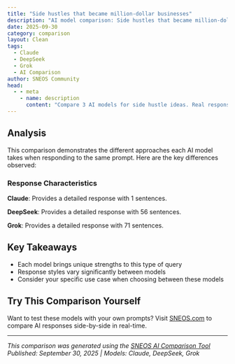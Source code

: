 ```yaml
---
title: "Side hustles that became million-dollar businesses"
description: "AI model comparison: Side hustles that became million-dollar businesses..."
date: 2025-09-30
category: comparison
layout: Clean
tags:
  - Claude
  - DeepSeek
  - Grok
  - AI Comparison
author: SNEOS Community
head:
  - - meta
    - name: description
      content: "Compare 3 AI models for side hustle ideas. Real responses from Claude, DeepSeek, Grok with detailed analysis."
---
```


<ChatComparison
  title="Side hustles that became million-dollar businesses"
  prompt="Side hustles that became million-dollar businesses"
  :responses='{"Claude": "Here are some inspiring examples of side hustles that grew into million-dollar businesses:\n\n## Tech \u0026 Digital\n\n**Twitter** - Started as a side project by Jack Dorsey while working at a podcasting company\n- Now worth billions\n\n**Instagram** - Kevin Systrom built it as a weekend project while working at Foursquare\n- Sold to Facebook for $1 billion\n\n**Craigslist** - Craig Newmark started it as an email list for San Francisco events\n- Generates hundreds of millions in revenue\n\n## E-commerce \u0026 Retail\n\n**Under Armour** - Kevin Plank started selling moisture-wicking shirts from his grandmother\u0027s basement\n- Now a multi-billion dollar company\n\n**Spanx** - Sara Blakely cut the feet off pantyhose and turned it into a shapewear empire\n- Built with $5,000, now worth over $1 billion\n\n**Warby Parker** - Four friends started selling glasses online as a side project\n- Valued at $3\u002B billion\n\n## Content \u0026 Media\n\n**Mashable** - Pete Cashmore started this tech blog from his bedroom in Scotland at age 19\n- Sold for millions\n\n**Huffington Post** - Arianna Huffington\u0027s side project\n- Sold to AOL for $315 million\n\n## Service-Based\n\n**1-800-GOT-JUNK** - Brian Scudamore started with a $700 truck\n- Built a franchise worth over $100 million\n\n**The key patterns**: Most started small, solved real problems, and founders reinvested profits back into growth rather than taking large salaries early on.", "DeepSeek": "Of course. The story of a side hustle blossoming into a million-dollar empire is one of the most compelling narratives in business. It combines passion, grit, and spotting an opportunity where others saw none.\n\nHere are several famous and inspiring examples of side hustles that became million-dollar businesses, broken down by their key \u0022aha!\u0022 moments.\n\n### 1. The \u0022Solve Your Own Problem\u0022 Pivot\n\nThese founders built a solution for a problem they personally faced, only to find a massive market of people with the same issue.\n\n* **Company:** **Spanx**\n * **Founder:** Sara Blakely\n * **The Side Hustle:** A fax machine salesperson frustrated with the visible lines under her white pants, Blakely cut the feet off her control-top pantyhose. She spent $5,000 of her savings to develop a prototype.\n * **The Million-Dollar Leap:** After countless rejections, she got Neiman Marcus to carry her product. A pivotal break came when Oprah Winfrey named it one of her \u0022Favorite Things.\u0022 Blakely bootstrapped the company (no outside investors) and became the world\u0027s youngest self-made female billionaire.\n\n* **Company:** **Under Armour**\n * **Founder:** Kevin Plank\n * **The Side Hustle:** A former University of Maryland football player, Plank was tired of heavy, sweat-soaked cotton t-shirts. He designed a synthetic compression shirt that wicked moisture in his grandmother\u0027s basement.\n * **The Million-Dollar Leap:** He started by selling his shirts to his former teammates who had moved on to the NFL. Word-of-mouth among professional athletes provided the credibility to explode into a global sportswear giant.\n\n### 2. The \u0022Community \u0026 Marketplace\u0022 Model\n\nThese platforms started by connecting a small, passionate group of buyers and sellers.\n\n* **Company:** **Etsy**\n * **Founders:** Rob Kalin, Chris Maguire, and Haim Schoppik\n * **The Side Hustle:** Frustrated by the lack of a good online marketplace for their own handmade crafts and vintage items, they built a simple website in Kalin\u0027s apartment.\n * **The Million-Dollar Leap:** They tapped into the burgeoning \u0022maker movement\u0022 and provided a much-needed alternative to mass-produced goods. Etsy grew virally as artisans invited their customers to the platform, creating a powerful network effect.\n\n* **Company:** **GitHub** (Acquired by Microsoft for $7.5 Billion)\n * **Founders:** Tom Preston-Werner, Chris Wanstrath, and PJ Hyett\n * **The Side Hustle:** The founders were developers who were frustrated with the existing tools for sharing and collaborating on code. They built GitHub as a weekend project to solve their own workflow problems.\n * **The Million-Dollar Leap:** They offered a free tier for open-source projects, which attracted millions of developers. This built a massive community, and they monetized by selling private repositories to businesses and teams.\n\n### 3. The \u0022Passion Project\u0022 Turned Pro\n\nThese businesses started from a personal hobby or a deep, personal interest.\n\n* **Company:** **Yeti Coolers**\n * **Founders:** Roy and Ryan Seiders\n * **The Side Hustle:** Two brothers who were passionate hunters and fishermen got tired of their cheap coolers breaking. They started building nearly indestructible, high-performance coolers in their dad\u0027s shed.\n * **The Million-Dollar Leap:** They didn\u0027t just sell a cooler; they sold an identity. Through relentless focus on quality and marketing directly to their core audience (anglers, hunters, outdoorsmen), they created a premium, aspirational brand that mainstream consumers eventually adopted.\n\n* **Company:** **The Muse** (Career Platform)\n * **Founders:** Kathryn Minshew, Alex Cavoulacos, Melissa McCreery, and Tony Daly\n * **The Side Hustle:** Frustrated with the state of job boards, they started a simple WordPress blog and newsletter called \u0022The Daily Muse\u0022 while working their day jobs in consulting.\n * **The Million-Dollar Leap:** They pivoted from a content site to a full-fledged career platform that offered company profiles, job listings, and career coaching, filling a major gap in the market for modern, transparent career resources.\n\n### 4. The \u0022Tech \u0026 SaaS\u0022 Disruptors\n\nThese are modern software solutions built to address a clear inefficiency.\n\n* **Company:** **Slack**\n * **Founder:** Stewart Butterfield\n * **The Side Hustle:** Slack began as an internal communication tool built for Butterfield\u0027s failing video game company, Tiny Speck. They needed a better way to coordinate their team.\n * **The Million-Dollar Leap:** After the game shut down, they realized the internal tool was more valuable than the game itself. They pivoted, launched Slack as a standalone product, and it spread like wildfire through tech companies and beyond, becoming a cornerstone of modern workplace communication.\n\n* **Company:** **Mailchimp** (Acquired by Intuit for ~$12 Billion)\n * **Founders:** Ben Chestnut and Dan Kurzius\n * **The Side Hustle:** Originally a web design agency, they built a simple email marketing tool for a few clients on the side.\n * **The Million-Dollar Leap:** They noticed the side tool was getting more traction than their main business. They famously bootstrapped for nearly 20 years, focusing on a freemium model that allowed small businesses to grow with them, eventually becoming an email marketing behemoth.\n\n### Key Takeaways for Aspiring Founders:\n\n1. **Start with a Problem You Understand:** Most of these businesses weren\u0027t based on a wild, new idea, but on a deep frustration or need the founder experienced firsthand.\n2. **Serve a Niche First:** They didn\u0027t try to conquer the world on day one. They sold to football players, crafters, or fellow developers, and then expanded.\n3. **Bootstrapping is Powerful:** Companies like Spanx, Yeti, and Mailchimp proved you can build a giant without significant outside funding by being frugal and reinvesting profits.\n4. **The Pivot is Key:** Slack, GitHub, and The Muse all started as one thing and famously pivoted to become something much bigger and more successful once they found product-market fit.\n5. **Community is a Moat:** Building a loyal community (like Etsy\u0027s sellers or GitHub\u0027s developers) creates a competitive advantage that is very hard to replicate.\n\nThe common thread is that these million-dollar businesses didn\u0027t start with a goal of making millions. They started with a desire to solve a problem, serve a community, or pursue a passion\u2014and they executed relentlessly.", "Grok": "Many successful businesses started as side hustles, born out of passion, necessity, or a simple idea that gained traction. Here are some inspiring examples of side hustles that turned into million-dollar (or even billion-dollar) businesses, along with key insights into how they grew:\n\n---\n\n### 1. **Spanx - Sara Blakely**\n - **Origin as a Side Hustle**: Sara Blakely, a door-to-door salesperson selling fax machines, came up with the idea for Spanx in 1998 while trying to create a smoother silhouette under her white pants. She cut the feet off a pair of pantyhose and realized there was a gap in the market for comfortable, seamless shapewear. She worked on the idea after hours, using her savings of $5,000 to prototype the product and file a patent herself.\n - **Growth to Millions**: Blakely pitched her product relentlessly, eventually landing a deal with Neiman Marcus after cold-calling buyers. She also appeared on \u0022The Oprah Winfrey Show,\u0022 which skyrocketed Spanx\u2019s popularity. Her persistence and focus on solving a real problem for women turned Spanx into a global brand.\n - **Current Value**: Spanx is valued at over $1 billion, and Blakely became one of the youngest self-made female billionaires.\n\n **Key Lesson**: Solve a personal pain point with a creative solution, and don\u2019t be afraid to bootstrap or pitch your idea relentlessly.\n\n---\n\n### 2. **Airbnb - Brian Chesky, Joe Gebbia, and Nathan Blecharczyk**\n - **Origin as a Side Hustle**: In 2007, Brian Chesky and Joe Gebbia were struggling to pay rent in San Francisco. They decided to rent out air mattresses in their apartment to conference attendees who couldn\u2019t find hotel rooms. They created a simple website called \u0022Air Bed \u0026 Breakfast\u0022 to list their space, charging $80 per night.\n - **Growth to Millions**: The concept evolved into a platform for people to rent out their homes or spare rooms. Nathan Blecharczyk joined as CTO to build the tech infrastructure. Despite early struggles, they got into Y Combinator, refined their business model, and focused on user experience. By 2011, Airbnb was valued at over $1 billion.\n - **Current Value**: Airbnb went public in 2020 with a valuation of over $100 billion at its IPO.\n\n **Key Lesson**: Start with a small solution to an immediate problem, iterate based on user feedback, and scale with technology.\n\n---\n\n### 3. **Under Armour - Kevin Plank**\n - **Origin as a Side Hustle**: In 1996, Kevin Plank, a University of Maryland football player, was frustrated with sweat-soaked cotton T-shirts during practice. He started experimenting with synthetic fabrics to create moisture-wicking apparel, working out of his grandmother\u2019s basement while still a student. He sold his first shirts to teammates and local teams.\n - **Growth to Millions**: Plank used $17,000 in savings and maxed-out credit cards to fund the business. A big break came when a $25,000 order from Georgia Tech\u2019s football team gave Under Armour credibility. The brand later signed high-profile athletes and expanded into a full line of athletic wear.\n - **Current Value**: Under Armour is a publicly traded company with a market cap of over $3 billion.\n\n **Key Lesson**: Use personal experience to identify a niche need, start small with your network, and reinvest profits to grow.\n\n---\n\n### 4. **Craigslist - Craig Newmark**\n - **Origin as a Side Hustle**: In 1995, Craig Newmark, a software engineer, started an email list to share local events and classifieds with friends in San Francisco. It was a hobby project to help people find apartments, jobs, and community events.\n - **Growth to Millions**: The email list turned into a website, Craigslist.org, due to growing demand. Its simplicity and free listings (with minimal fees for certain categories) made it a go-to platform. It expanded to multiple cities and became a cultural phenomenon despite having a no-frills design.\n - **Current Value**: Craigslist reportedly generates over $1 billion in annual revenue, largely from job postings and apartment listings in select markets.\n\n **Key Lesson**: Build something useful for a small community first, and let organic demand drive growth.\n\n---\n\n### 5. **Patagonia - Yvon Chouinard**\n - **Origin as a Side Hustle**: In the late 1950s, Yvon Chouinard, a rock climber, started making his own climbing gear (pitons) because the existing equipment was suboptimal. He sold them out of the back of his car to fellow climbers while living a minimalist lifestyle.\n - **Growth to Millions**: Chouinard Equipment grew into Patagonia in the 1970s, focusing on outdoor clothing and gear. The company\u2019s commitment to environmental sustainability and quality resonated with consumers, building a loyal customer base. Patagonia also pioneered corporate activism, donating profits to environmental causes.\n - **Current Value**: Patagonia generates over $1 billion in annual revenue and remains privately owned, with Chouinard transferring ownership to a trust and nonprofit to protect the planet.\n\n **Key Lesson**: Focus on quality and authenticity, and align your business with values that resonate with your audience.\n\n---\n\n### 6. **Slack - Stewart Butterfield**\n - **Origin as a Side Hustle**: In 2013, Stewart Butterfield and his team were working on an online game called *Glitch*. When the game failed to gain traction, they pivoted to a communication tool they had built internally for their team. Butterfield saw potential in this side project and decided to refine it.\n - **Growth to Millions**: Slack launched as a workplace messaging app and quickly gained traction for its user-friendly design and integrations. Within two years, it was valued at over $1 billion, becoming one of the fastest-growing SaaS companies.\n - **Current Value**: Slack was acquired by Salesforce in 2020 for $27.7 billion.\n\n **Key Lesson**: Sometimes the real opportunity lies in a byproduct of your main project\u2014be open to pivoting.\n\n---\n\n### 7. **Warby Parker - Neil Blumenthal, Andrew Hunt, David Gilboa, and Jeffrey Raider**\n - **Origin as a Side Hustle**: In 2010, four Wharton MBA students were frustrated with the high cost of eyeglasses. They started Warby Parker as a side project to sell stylish, affordable glasses online, cutting out the middleman. They worked on it while still in school, launching with $2,500 each from their savings.\n - **Growth to Millions**: Warby Parker\u2019s direct-to-consumer model, $95 price point, and \u0022buy a pair, give a pair\u0022 social mission resonated with customers. They also opened trendy retail stores, blending online and offline experiences.\n - **Current Value**: Warby Parker went public in 2021 with a valuation of over $6 billion.\n\n **Key Lesson**: Disrupt outdated industries with a better value proposition and a compelling mission.\n\n---\n\n### Common Themes for Success:\n- **Solve a Real Problem**: Many of these businesses started by addressing a personal frustration or unmet need (Spanx, Under Armour, Warby Parker).\n- **Start Small**: Most founders began with minimal resources, using their own money or skills to test the idea (Airbnb, Craigslist, Patagonia).\n- **Leverage Networks**: Early customers often came from personal or local communities (Under Armour, Craigslist).\n- **Iterate and Scale**: Founders adapted based on feedback and demand, pivoting when necessary (Slack, Airbnb).\n- **Persistence Pays Off**: Overcoming rejection and financial hardship was key for many (Spanx, Under Armour).\n\nThese stories show that a side hustle, with the right approach, can evolve into a life-changing business. If you\u2019re working on a side project, focus on validating your idea with real customers, solving a genuine problem, and staying committed even when the odds seem tough. You never know where it could lead!"}' 
  published-date="13:45"
/>

## Analysis

This comparison demonstrates the different approaches each AI model takes when responding to the same prompt. Here are the key differences observed:

### Response Characteristics

**Claude**: Provides a detailed response with 1 sentences. 

**DeepSeek**: Provides a detailed response with 56 sentences. 

**Grok**: Provides a detailed response with 71 sentences. 

## Key Takeaways

- Each model brings unique strengths to this type of query
- Response styles vary significantly between models
- Consider your specific use case when choosing between these models

## Try This Comparison Yourself

Want to test these models with your own prompts? Visit [SNEOS.com](https://sneos.com) to compare AI responses side-by-side in real-time.

---

*This comparison was generated using the [SNEOS AI Comparison Tool](https://sneos.com)*
*Published: September 30, 2025 | Models: Claude, DeepSeek, Grok*
